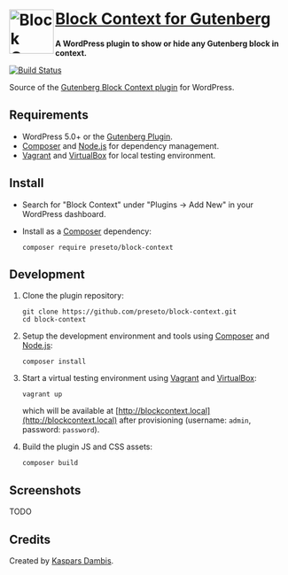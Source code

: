 # [<img src="https://blockcontext.com/wp-content/uploads/sites/3/2018/11/block-context-logo.png" alt="Block Conete" width="80" align="left" /> Block Context for Gutenberg](https://blockcontext.com)

**A WordPress plugin to show or hide any Gutenberg block in context.**

[![Build Status](https://travis-ci.org/preseto/block-context.svg?branch=master)](https://travis-ci.org/preseto/block-context)

Source of the [Gutenberg Block Context plugin](https://blockcontext.com) for WordPress.


## Requirements

- WordPress 5.0+ or the [Gutenberg Plugin](https://wordpress.org/plugins/gutenberg/).
- [Composer](https://getcomposer.org) and [Node.js](https://nodejs.org) for dependency management.
- [Vagrant](https://www.vagrantup.com) and [VirtualBox](https://www.virtualbox.org) for local testing environment.


## Install

- Search for "Block Context" under "Plugins → Add New" in your WordPress dashboard.

- Install as a [Composer](https://packagist.org/packages/preseto/block-context) dependency:

	  composer require preseto/block-context


## Development

1. Clone the plugin repository:

	   git clone https://github.com/preseto/block-context.git
	   cd block-context

2. Setup the development environment and tools using [Composer](https://getcomposer.org) and [Node.js](https://nodejs.org):

	   composer install

3. Start a virtual testing environment using [Vagrant](https://www.vagrantup.com/) and [VirtualBox](https://www.virtualbox.org/):

	   vagrant up

	which will be available at [http://blockcontext.local](http://blockcontext.local) after provisioning (username: `admin`, password: `password`).

4. Build the plugin JS and CSS assets:

	   composer build


## Screenshots

TODO


## Credits

Created by [Kaspars Dambis](https://kaspars.net).
